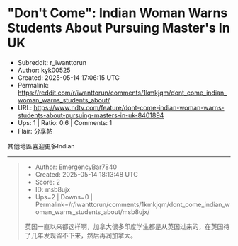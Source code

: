 # \"Don't Come\": Indian Woman Warns Students About Pursuing Master's In UK

- Subreddit: r_iwanttorun
- Author: kyk00525
- Created: 2025-05-14 17:06:15 UTC
- Permalink: https://reddit.com/r/iwanttorun/comments/1kmkjqm/dont_come_indian_woman_warns_students_about/
- URL: https://www.ndtv.com/feature/dont-come-indian-woman-warns-students-about-pursuing-masters-in-uk-8401894
- Ups: 1 | Ratio: 0.6 | Comments: 1
- Flair: 分享帖


其他地區喜迎更多Indian


---

> - Author: EmergencyBar7840
> - Created: 2025-05-14 18:13:48 UTC
> - Score: 2
> - ID: msb8ujx
> - Ups=2 | Downs=0 | Permalink=/r/iwanttorun/comments/1kmkjqm/dont_come_indian_woman_warns_students_about/msb8ujx/
>
> 英国一直以来都这样啊，加拿大很多印度学生都是从英国过来的，在英国待了几年发现留不下来，然后再润加拿大。
